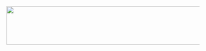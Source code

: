 <img src="https://github.com/itsmevichu/itsmevichu/assets/78495319/1d0e8612-b6cc-4852-8385-329c44d96222" width="850" height="100">
